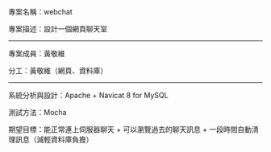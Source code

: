 專案名稱：webchat

專案描述：設計一個網頁聊天室
<hr />

專案成員：黃敬維

分工：黃敬維（網頁、資料庫）

<hr />

系統分析與設計：Apache + Navicat 8 for MySQL

測試方法：Mocha

期望目標：能正常連上伺服器聊天 + 可以瀏覽過去的聊天訊息 + 一段時間自動清理訊息（減輕資料庫負擔）
